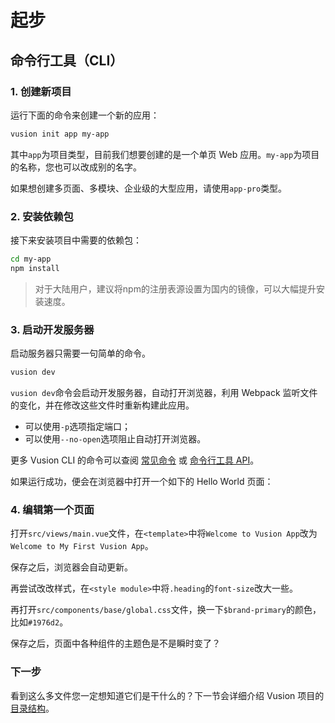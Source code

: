 # 起步

## 命令行工具（CLI）

### 1. 创建新项目

运行下面的命令来创建一个新的应用：

``` bash
vusion init app my-app
```

其中`app`为项目类型，目前我们想要创建的是一个单页 Web 应用。`my-app`为项目的名称，您也可以改成别的名字。

如果想创建多页面、多模块、企业级的大型应用，请使用`app-pro`类型。

### 2. 安装依赖包

接下来安装项目中需要的依赖包：

``` bash
cd my-app
npm install
```

> 对于大陆用户，建议将npm的注册表源设置为国内的镜像，可以大幅提升安装速度。

### 3. 启动开发服务器

启动服务器只需要一句简单的命令。

``` bash
vusion dev
```

`vusion dev`命令会启动开发服务器，自动打开浏览器，利用 Webpack 监听文件的变化，并在修改这些文件时重新构建此应用。

- 可以使用`-p`选项指定端口；
- 可以使用`--no-open`选项阻止自动打开浏览器。

更多 Vusion CLI 的命令可以查阅 [常见命令](/guides/commands) 或 [命令行工具 API](/api/cli)。

如果运行成功，便会在浏览器中打开一个如下的 Hello World 页面：

### 4. 编辑第一个页面

打开`src/views/main.vue`文件，在`<template>`中将`Welcome to Vusion App`改为`Welcome to My First Vusion App`。

保存之后，浏览器会自动更新。

再尝试改改样式，在`<style module>`中将`.heading`的`font-size`改大一些。

再打开`src/components/base/global.css`文件，换一下`$brand-primary`的颜色，比如`#1976d2`。

保存之后，页面中各种组件的主题色是不是瞬时变了？

### 下一步

看到这么多文件您一定想知道它们是干什么的？下一节会详细介绍 Vusion 项目的[目录结构](/guides/structure)。
